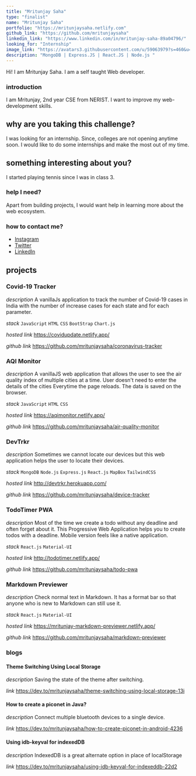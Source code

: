 ```yaml
---
title: "Mritunjay Saha"
type: "finalist"
name: "Mritunjay Saha"
portfolio: "https://mritunjaysaha.netlify.com"
github_link: "https://github.com/mritunjaysaha"
linkedin_link: "https://www.linkedin.com/in/mritunjay-saha-89a04796/"
looking_for: "Internship"
image_link: "https://avatars3.githubusercontent.com/u/59063979?s=460&u=bfc034f3d3b32dcb6c0e9ce033682de5cee01409&v=4"
description: "MongoDB | Express.JS | React.JS | Node.js "
---
```


Hi! I am Mritunjay Saha. I am a self taught Web developer.

### introduction

I am Mritunjay, 2nd year CSE from NERIST.
I want to improve my web-development skills.

## why are you taking this challenge?

I was looking for an internship. Since, colleges are not opening anytime soon. I would like to do some internships and
make the most out of my time.

## something interesting about you?

I started playing tennis since I was in class 3.

### help I need?

Apart from building projects, I would want help in learning more about the web ecosystem.

### how to contact me?

- [Instagram](https://www.instagram.com/themritunjaysaha)
- [Twitter](https://twitter.com/Mritunjay_Saha_)
- [LinkedIn](https://www.linkedin.com/in/mritunjay-saha-89a04796)

## projects

### Covid-19 Tracker

_description_ A vanillaJs application to track the number of Covid-19 cases in India with the number of increase cases for each state and for each parameter.

_stack_ `JavaScript` `HTML` `CSS` `BootStrap` `Chart.js`

_hosted link_ https://covidupdate.netlify.app/

_github link_ https://github.com/mritunjaysaha/coronavirus-tracker

### AQI Monitor

_description_ A vanillaJS web application that allows the user to see the air quality index of multiple cities at a time. User doesn't need to enter the details of the cities Everytime the page reloads. The data is saved on the browser.

_stack_ `JavaScript` `HTML` `CSS`

_hosted link_ https://aqimonitor.netlify.app/

_github link_ https://github.com/mritunjaysaha/air-quality-monitor

### DevTrkr

_description_ Sometimes we cannot locate our devices but this web application helps the user to locate their devices.

_stack_ `MongoDB` `Node.js` `Express.js` `React.js` `MapBox` `TailwindCSS`

_hosted link_ http://devtrkr.herokuapp.com/

_github link_ https://github.com/mritunjaysaha/device-tracker

### TodoTimer PWA

_description_ Most of the time we create a todo without any deadline and often forget about it. This Progressive Web Application helps you to create todos with a deadline. Mobile version
feels like a native application.

_stack_ `React.js` `Material-UI`

_hosted link_ http://todotimer.netlify.app/

_github link_ https://github.com/mritunjaysaha/todo-pwa

### Markdown Previewer

_description_ Check normal text in Markdown. It has a format bar so that anyone who is new to Markdown can still use it.

_stack_ `React.js` `Material-UI`

_hosted link_ https://mritunjay-markdown-previewer.netlify.app/

_github link_ https://github.com/mritunjaysaha/markdown-previewer

### blogs

#### Theme Switching Using Local Storage

_description_ Saving the state of the theme after switching.

_link_ https://dev.to/mritunjaysaha/theme-switching-using-local-storage-13i

#### How to create a piconet in Java?

_description_ Connect multiple bluetooth devices to a single device.

_link_ https://dev.to/mritunjaysaha/how-to-create-piconet-in-android-4236

#### Using idb-keyval for indexedDB

_description_ IndexedDB is a great alternate option in place of localStorage

_link_ https://dev.to/mritunjaysaha/using-idb-keyval-for-indexeddb-22d2
